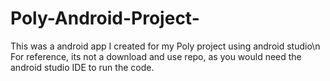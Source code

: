 # Poly-Android-Project-
This was a android app I created for my Poly project using android studio\n
For reference, its not a download and use repo, as you would need the android studio IDE to run the code.
